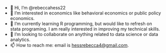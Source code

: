 - 👋 Hi, I’m @rebeccahess22
- 👀 I’m interested in economics like behavioral economics or public policy economics. 
- 🌱 I’m currently learning R programming, but would like to refresh on stata programing. I am really interested in improving my technical skills.
- 💞️ I’m looking to collaborate on anything related to data science or data analytics. 
- 📫 How to reach me: email is hessrebecca4@gmail.com. 

<!---
rebeccahess22/rebeccahess22 is a ✨ special ✨ repository because its `README.md` (this file) appears on your GitHub profile.
You can click the Preview link to take a look at your changes.
--->
